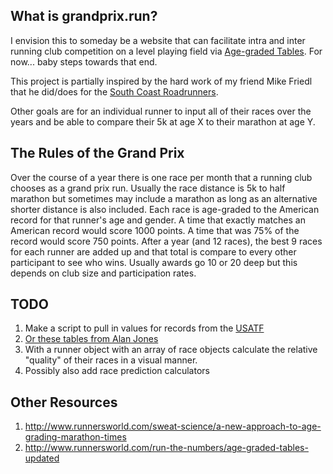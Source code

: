 ## What is grandprix.run?
I envision this to someday be a website that can facilitate intra and inter running club
competition on a level playing field via [Age-graded Tables](https://en.wikipedia.org/wiki/Masters_athletics#Age-graded_tables). For now... 
baby steps towards that end. 

This project is partially inspired by the hard work of my friend Mike Friedl that he
did/does for the [South Coast Roadrunners](http://roadrunners.org/).

Other goals are for an individual runner to input all of their races over the years and be
able to compare their 5k at age X to their marathon at age Y. 

## The Rules of the Grand Prix
Over the course of a year there is one race per month that a running club chooses as a
grand prix run. Usually the race distance is 5k to half marathon but sometimes may include
a marathon as long as an alternative shorter distance is also included. Each race is
age-graded to the American record for that runner's age and gender. A time that exactly
matches an American record would score 1000 points. A time that was 75% of the record
would score 750 points. After a year (and 12 races), the best 9 races for each runner are
added up and that total is compare to every other participant to see who wins. Usually
awards go 10 or 20 deep but this depends on club size and participation rates. 

## TODO
1. Make a script to pull in values for records from the 
   [USATF](http://www.usatf.org/statistics/Records.aspx)
1. [Or these tables from Alan Jones](http://www.runscore.com/Alan/AgeGrade.html)
1. With a runner object with an array of race objects calculate the relative "quality" of
   their races in a visual manner.
1. Possibly also add race prediction calculators

## Other Resources
1. http://www.runnersworld.com/sweat-science/a-new-approach-to-age-grading-marathon-times
2. http://www.runnersworld.com/run-the-numbers/age-graded-tables-updated
